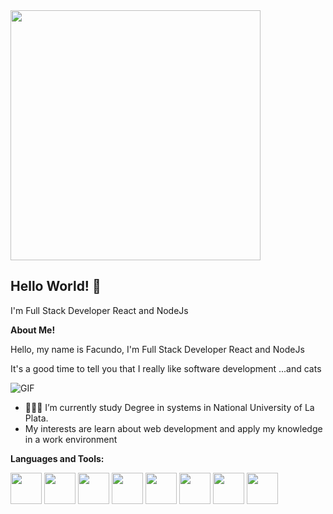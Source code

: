 
<img src="https://i.imgur.com/8MupZHY.gif" width="400px" />
<br>
  
## Hello World! 👋
I'm Full Stack Developer React and NodeJs

**About Me!**

 Hello, my name is Facundo, I'm Full Stack Developer React and NodeJs 
 
 It's a good time to tell you that I really like software development ...and cats
 
<img alt="GIF" src="https://raw.githubusercontent.com/JoeyBling/JoeyBling/master/pic/pusheencode.gif" />

- 👨🏽‍💻 I’m currently study Degree in systems in National University of La Plata.
-  My interests are learn about web development and apply my knowledge in a work environment


**Languages and Tools:**  

<code><a href="https://git-scm.com/" target="_blank"><img height="50" src="https://www.vectorlogo.zone/logos/git-scm/git-scm-icon.svg"></a></code>
<code><a href="https://www.javascript.com/" target="_blank"><img height="50" src="https://www.vectorlogo.zone/logos/javascript/javascript-ar21.svg"></a></code>
<code><a href="https://reactjs.org/" target="_blank"><img height="50" src="https://www.vectorlogo.zone/logos/reactjs/reactjs-ar21.svg"></a></code>
<code><a href="https://nodejs.org/" target="_blank"><img height="50" src="https://www.vectorlogo.zone/logos/nodejs/nodejs-horizontal.svg"></a></code>
<code><a href="https://expressjs.com/" target="_blank"><img height="50" src="https://www.vectorlogo.zone/logos/expressjs/expressjs-ar21.svg"></a></code>
<code><a href="https://www.postgresql.org/" target="_blank"><img height="50" src="https://www.vectorlogo.zone/logos/postgresql/postgresql-horizontal.svg"></a></code>
<code><a href="https://tailwindcss.com/" target="_blank"><img height="50" src="https://www.vectorlogo.zone/logos/tailwindcss/tailwindcss-icon.svg"></a></code>
<code><a href="https://getbootstrap.com/" target="_blank"><img height="50" src="https://www.vectorlogo.zone/logos/getbootstrap/getbootstrap-ar21.svg"></a></code>
